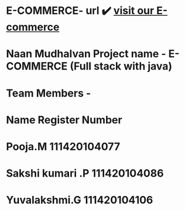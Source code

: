 # E-COMMERCE- url  :heavy_check_mark:  [visit our E-commerce](https://24x7-shop.netlify.app/)

# Naan Mudhalvan Project name - E-COMMERCE (Full stack with java)
# Team Members -
 #  Name                           Register Number
  # Pooja.M                        111420104077
  # Sakshi kumari .P               111420104086
  # Yuvalakshmi.G                  111420104106
